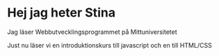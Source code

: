 <h1>Hej jag heter Stina</h1>
<p>Jag läser Webbutvecklingsprogrammet på Mittuniversitetet</p>
<p>Just nu läser vi en introduktionskurs till javascript och en till HTML/CSS</p>

<!---
stinaRamona/stinaRamona is a ✨ special ✨ repository because its `README.md` (this file) appears on your GitHub profile.
You can click the Preview link to take a look at your changes.
--->
